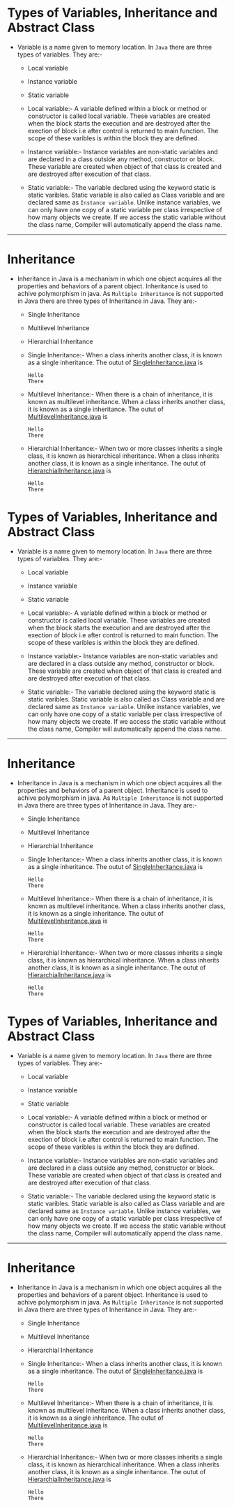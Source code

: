 # Types of Variables, Inheritance and Abstract Class

* Variable is a name given to memory location. In ```Java``` there are three types of variables. They are:-
	* Local variable
	* Instance variable
	* Static variable

	* Local variable:-
		A variable defined within a block or method or constructor is called local variable. These variables are created when the block starts the execution and are destroyed after the exection of block i.e after control is returned to main function. The scope of these varibles is within the block they are defined.
	* Instance variable:-
		Instance variables are non-static variables and are declared in a class outside any method, constructor or block. These variable are created when object of that class is created and are destroyed after execution of that class.
	* Static variable:-
		The variable declared using the keyword static is static varibles. Static variable is also called as Class variable and are declared same as ```Instance variable```. Unlike instance variables, we can only have one copy of a static variable per class irrespective of how many objects we create. If we access the static variable without the class name, Compiler will automatically append the class name.

___
# Inheritance

* Inheritance in Java is a mechanism in which one object acquires all the properties and behaviors of a parent object. Inheritance is used to achive polymorphism in java. As ```Multiple Inheritance``` is not supported in Java there are three types of Inheritance in Java. They are:-
	* Single Inheritance
	* Multilevel Inheritance
	* Hierarchial Inheritance

	* Single Inheritance:-
		When a class inherits another class, it is known as a single inheritance.
		The outut of [SingleInheritance.java](SingleInheritance.java) is
		```
		Hello
		There
		```
	* Multilevel Inheritance:-
		When there is a chain of inheritance, it is known as multilevel inheritance.
		When a class inherits another class, it is known as a single inheritance.
		The outut of [MultilevelInheritance.java](MultilevelInheritance.java) is
		```
		Hello
		There
		```
	*  Hierarchial Inheritance:-
		When two or more classes inherits a single class, it is known as hierarchical inheritance.
		When a class inherits another class, it is known as a single inheritance.
		The outut of [HierarchialInheritance.java](HierarchialInheritance.java) is
		```
		Hello
		There
		```
# Types of Variables, Inheritance and Abstract Class

* Variable is a name given to memory location. In ```Java``` there are three types of variables. They are:-
	* Local variable
	* Instance variable
	* Static variable

	* Local variable:-
		A variable defined within a block or method or constructor is called local variable. These variables are created when the block starts the execution and are destroyed after the exection of block i.e after control is returned to main function. The scope of these varibles is within the block they are defined.
	* Instance variable:-
		Instance variables are non-static variables and are declared in a class outside any method, constructor or block. These variable are created when object of that class is created and are destroyed after execution of that class.
	* Static variable:-
		The variable declared using the keyword static is static varibles. Static variable is also called as Class variable and are declared same as ```Instance variable```. Unlike instance variables, we can only have one copy of a static variable per class irrespective of how many objects we create. If we access the static variable without the class name, Compiler will automatically append the class name.

___
# Inheritance

* Inheritance in Java is a mechanism in which one object acquires all the properties and behaviors of a parent object. Inheritance is used to achive polymorphism in java. As ```Multiple Inheritance``` is not supported in Java there are three types of Inheritance in Java. They are:-
	* Single Inheritance
	* Multilevel Inheritance
	* Hierarchial Inheritance

	* Single Inheritance:-
		When a class inherits another class, it is known as a single inheritance.
		The outut of [SingleInheritance.java](SingleInheritance.java) is
		```
		Hello
		There
		```
	* Multilevel Inheritance:-
		When there is a chain of inheritance, it is known as multilevel inheritance.
		When a class inherits another class, it is known as a single inheritance.
		The outut of [MultilevelInheritance.java](MultilevelInheritance.java) is
		```
		Hello
		There
		```
	*  Hierarchial Inheritance:-
		When two or more classes inherits a single class, it is known as hierarchical inheritance.
		When a class inherits another class, it is known as a single inheritance.
		The outut of [HierarchialInheritance.java](HierarchialInheritance.java) is
		```
		Hello
		There
		```
# Types of Variables, Inheritance and Abstract Class

* Variable is a name given to memory location. In ```Java``` there are three types of variables. They are:-
	* Local variable
	* Instance variable
	* Static variable

	* Local variable:-
		A variable defined within a block or method or constructor is called local variable. These variables are created when the block starts the execution and are destroyed after the exection of block i.e after control is returned to main function. The scope of these varibles is within the block they are defined.
	* Instance variable:-
		Instance variables are non-static variables and are declared in a class outside any method, constructor or block. These variable are created when object of that class is created and are destroyed after execution of that class.
	* Static variable:-
		The variable declared using the keyword static is static varibles. Static variable is also called as Class variable and are declared same as ```Instance variable```. Unlike instance variables, we can only have one copy of a static variable per class irrespective of how many objects we create. If we access the static variable without the class name, Compiler will automatically append the class name.

___
# Inheritance

* Inheritance in Java is a mechanism in which one object acquires all the properties and behaviors of a parent object. Inheritance is used to achive polymorphism in java. As ```Multiple Inheritance``` is not supported in Java there are three types of Inheritance in Java. They are:-
	* Single Inheritance
	* Multilevel Inheritance
	* Hierarchial Inheritance

	* Single Inheritance:-
		When a class inherits another class, it is known as a single inheritance.
		The outut of [SingleInheritance.java](SingleInheritance.java) is
		```
		Hello
		There
		```
	* Multilevel Inheritance:-
		When there is a chain of inheritance, it is known as multilevel inheritance.
		When a class inherits another class, it is known as a single inheritance.
		The outut of [MultilevelInheritance.java](MultilevelInheritance.java) is
		```
		Hello
		There
		```
	*  Hierarchial Inheritance:-
		When two or more classes inherits a single class, it is known as hierarchical inheritance.
		When a class inherits another class, it is known as a single inheritance.
		The outut of [HierarchialInheritance.java](HierarchialInheritance.java) is
		```
		Hello
		There
		```
